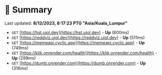 # 📖 Summary
Last updated: **8/12/2023, 8:17:23 PTG "Asia/Kuala_Lumpur"**

- `GET` [https://hst.ujol.dev](https://hst.ujol.dev) - **Up** (600ms)
- `GET` [https://reddviz.ujol.dev](https://reddviz.ujol.dev) - **Up** (511ms)
- `GET` [https://memeapi.cyclic.app](https://memeapi.cyclic.app) - **Up** (749ms)
- `GET` [https://klik.onrender.com/health](https://klik.onrender.com/health) - **Up** (299ms)
- `GET` [https://dumb.onrender.com](https://dumb.onrender.com) - **Up** (316ms)
